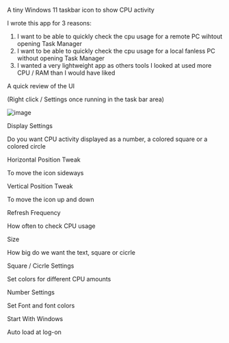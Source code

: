 
A tiny Windows 11 taskbar icon to show CPU activity


I wrote this app for 3 reasons:

1) I want to be able to quickly check the cpu usage for a remote PC wihtout opening Task Manager
2) I want to be able to quickly check the cpu usage for a local fanless PC without opening Task Manager
3) I wanted a very lightweight app as others tools I looked at used more CPU / RAM than I would have liked



A quick review of the UI

(Right click / Settings once running in the task bar area)

![image](https://github.com/user-attachments/assets/eebd51a2-fda0-47f3-999b-bcfe61d69756)



Display Settings

Do you want CPU activity displayed as a number, a colored square or a colored circle


Horizontal Position Tweak

To move the icon sideways

Vertical Position Tweak

To move the icon up and down

Refresh Frequency

How often to check CPU usage

Size

How big do we want the text, square or cicrle

Square / Cicrle Settings

Set colors for different CPU amounts

Number Settings

Set Font and font colors

Start With Windows

Auto load at log-on
